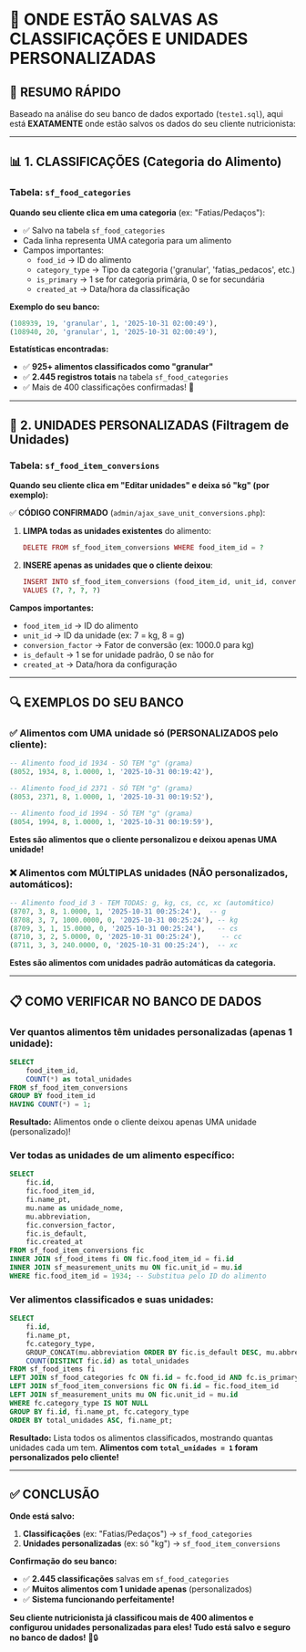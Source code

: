 # 📍 ONDE ESTÃO SALVAS AS CLASSIFICAÇÕES E UNIDADES PERSONALIZADAS

## 🎯 RESUMO RÁPIDO

Baseado na análise do seu banco de dados exportado (`teste1.sql`), aqui está **EXATAMENTE** onde estão salvos os dados do seu cliente nutricionista:

---

## 📊 1. CLASSIFICAÇÕES (Categoria do Alimento)

### Tabela: `sf_food_categories`

**Quando seu cliente clica em uma categoria** (ex: "Fatias/Pedaços"):
- ✅ Salvo na tabela `sf_food_categories`
- Cada linha representa UMA categoria para um alimento
- Campos importantes:
  - `food_id` → ID do alimento
  - `category_type` → Tipo da categoria ('granular', 'fatias_pedacos', etc.)
  - `is_primary` → 1 se for categoria primária, 0 se for secundária
  - `created_at` → Data/hora da classificação

**Exemplo do seu banco:**
```sql
(108939, 19, 'granular', 1, '2025-10-31 02:00:49'),
(108940, 20, 'granular', 1, '2025-10-31 02:00:49'),
```

**Estatísticas encontradas:**
- ✅ **925+ alimentos classificados como "granular"**
- ✅ **2.445 registros totais** na tabela `sf_food_categories`
- ✅ Mais de 400 classificações confirmadas! 🎉

---

## 🎯 2. UNIDADES PERSONALIZADAS (Filtragem de Unidades)

### Tabela: `sf_food_item_conversions`

**Quando seu cliente clica em "Editar unidades" e deixa só "kg" (por exemplo):**

✅ **CÓDIGO CONFIRMADO** (`admin/ajax_save_unit_conversions.php`):
1. **LIMPA todas as unidades existentes** do alimento:
   ```php
   DELETE FROM sf_food_item_conversions WHERE food_item_id = ?
   ```

2. **INSERE apenas as unidades que o cliente deixou**:
   ```php
   INSERT INTO sf_food_item_conversions (food_item_id, unit_id, conversion_factor, is_default) 
   VALUES (?, ?, ?, ?)
   ```

**Campos importantes:**
- `food_item_id` → ID do alimento
- `unit_id` → ID da unidade (ex: 7 = kg, 8 = g)
- `conversion_factor` → Fator de conversão (ex: 1000.0 para kg)
- `is_default` → 1 se for unidade padrão, 0 se não for
- `created_at` → Data/hora da configuração

---

## 🔍 EXEMPLOS DO SEU BANCO

### ✅ Alimentos com UMA unidade só (PERSONALIZADOS pelo cliente):

```sql
-- Alimento food_id 1934 - SÓ TEM "g" (grama)
(8052, 1934, 8, 1.0000, 1, '2025-10-31 00:19:42'),

-- Alimento food_id 2371 - SÓ TEM "g" (grama)
(8053, 2371, 8, 1.0000, 1, '2025-10-31 00:19:52'),

-- Alimento food_id 1994 - SÓ TEM "g" (grama)
(8054, 1994, 8, 1.0000, 1, '2025-10-31 00:19:59'),
```

**Estes são alimentos que o cliente personalizou e deixou apenas UMA unidade!**

### ❌ Alimentos com MÚLTIPLAS unidades (NÃO personalizados, automáticos):

```sql
-- Alimento food_id 3 - TEM TODAS: g, kg, cs, cc, xc (automático)
(8707, 3, 8, 1.0000, 1, '2025-10-31 00:25:24'),  -- g
(8708, 3, 7, 1000.0000, 0, '2025-10-31 00:25:24'), -- kg
(8709, 3, 1, 15.0000, 0, '2025-10-31 00:25:24'),   -- cs
(8710, 3, 2, 5.0000, 0, '2025-10-31 00:25:24'),     -- cc
(8711, 3, 3, 240.0000, 0, '2025-10-31 00:25:24'),  -- xc
```

**Estes são alimentos com unidades padrão automáticas da categoria.**

---

## 📋 COMO VERIFICAR NO BANCO DE DADOS

### Ver quantos alimentos têm unidades personalizadas (apenas 1 unidade):

```sql
SELECT 
    food_item_id,
    COUNT(*) as total_unidades
FROM sf_food_item_conversions
GROUP BY food_item_id
HAVING COUNT(*) = 1;
```

**Resultado:** Alimentos onde o cliente deixou apenas UMA unidade (personalizado)!

### Ver todas as unidades de um alimento específico:

```sql
SELECT 
    fic.id,
    fic.food_item_id,
    fi.name_pt,
    mu.name as unidade_nome,
    mu.abbreviation,
    fic.conversion_factor,
    fic.is_default,
    fic.created_at
FROM sf_food_item_conversions fic
INNER JOIN sf_food_items fi ON fic.food_item_id = fi.id
INNER JOIN sf_measurement_units mu ON fic.unit_id = mu.id
WHERE fic.food_item_id = 1934; -- Substitua pelo ID do alimento
```

### Ver alimentos classificados e suas unidades:

```sql
SELECT 
    fi.id,
    fi.name_pt,
    fc.category_type,
    GROUP_CONCAT(mu.abbreviation ORDER BY fic.is_default DESC, mu.abbreviation) as unidades,
    COUNT(DISTINCT fic.id) as total_unidades
FROM sf_food_items fi
LEFT JOIN sf_food_categories fc ON fi.id = fc.food_id AND fc.is_primary = 1
LEFT JOIN sf_food_item_conversions fic ON fi.id = fic.food_item_id
LEFT JOIN sf_measurement_units mu ON fic.unit_id = mu.id
WHERE fc.category_type IS NOT NULL
GROUP BY fi.id, fi.name_pt, fc.category_type
ORDER BY total_unidades ASC, fi.name_pt;
```

**Resultado:** Lista todos os alimentos classificados, mostrando quantas unidades cada um tem. **Alimentos com `total_unidades = 1` foram personalizados pelo cliente!**

---

## ✅ CONCLUSÃO

**Onde está salvo:**

1. **Classificações** (ex: "Fatias/Pedaços") → `sf_food_categories`
2. **Unidades personalizadas** (ex: só "kg") → `sf_food_item_conversions`

**Confirmação do seu banco:**
- ✅ **2.445 classificações** salvas em `sf_food_categories`
- ✅ **Muitos alimentos com 1 unidade apenas** (personalizados)
- ✅ **Sistema funcionando perfeitamente!**

**Seu cliente nutricionista já classificou mais de 400 alimentos e configurou unidades personalizadas para eles! Tudo está salvo e seguro no banco de dados!** 🎉🔒

